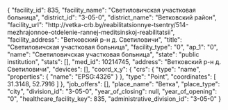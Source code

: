 {
    "facility_id": 835,
    "facility_name": "Светиловичская участковая больница",
    "district_id": "3-05-0",
    "district_name": "Ветковский район",
    "facility_url": "http:\/\/vetka-crb.by\/reabilitatsionnye-tsentry\/514-mezhrajonnoe-otdelenie-rannej-meditsinskoj-reabilitatsii",
    "facility_address": "Ветковский р-н д. Светиловичи",
    "title": "Светиловичская участковая больница",
    "facility_type": "0",
    "ap_1": "0",
    "name": "Светиловичская участковая больница",
    "state": "public institution",
    "stats": [],
    "med_id": 10214745,
    "address": "Ветковский р-н д. Светиловичи",
    "devices": [],
    "coord_x_y": {
        "crs": {
            "type": "name",
            "properties": {
                "name": "EPSG:4326"
            }
        },
        "type": "Point",
        "coordinates": [
            31.3148,
            52.7916
        ]
    },
    "job_offers": [],
    "place_name": "Ветка",
    "place_type": "city",
    "division_id": "3-05-0",
    "year_of_closing": null,
    "year_of_opening": "0",
    "healthcare_facility_key": 835,
    "administrative_division_id": "3-05-0"
}